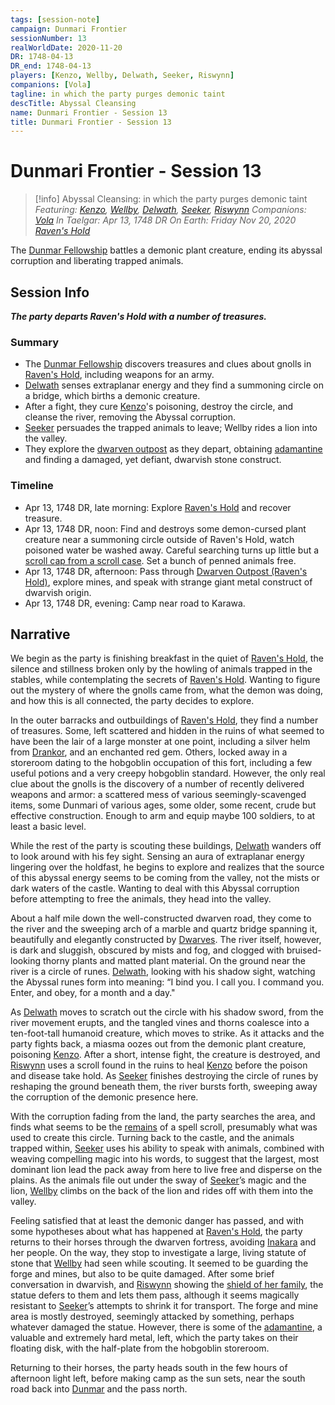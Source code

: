 ```yaml
---
tags: [session-note]
campaign: Dunmari Frontier
sessionNumber: 13
realWorldDate: 2020-11-20
DR: 1748-04-13
DR_end: 1748-04-13
players: [Kenzo, Wellby, Delwath, Seeker, Riswynn]
companions: [Vola]
tagline: in which the party purges demonic taint
descTitle: Abyssal Cleansing
name: Dunmari Frontier - Session 13
title: Dunmari Frontier - Session 13
---
```

# Dunmari Frontier - Session 13

>[!info] Abyssal Cleansing: in which the party purges demonic taint
> *Featuring: [Kenzo](<../../../people/pcs/dunmar-fellowship/kenzo.md>), [Wellby](<../../../people/pcs/dunmar-fellowship/wellby.md>), [Delwath](<../../../people/pcs/dunmar-fellowship/delwath.md>), [Seeker](<../../../people/pcs/dunmar-fellowship/seeker.md>), [Riswynn](<../../../people/pcs/dunmar-fellowship/riswynn.md>)*
> *Companions: [Vola](<../../../people/chardonians/vola.md>)*
> *In Taelgar: Apr 13, 1748 DR*
> *On Earth: Friday Nov 20, 2020*
> *[Raven's Hold](<../../../gazetteer/greater-dunmar/dunmari-basin/raven-s-hold.md>)*

The [Dunmar Fellowship](<../../../people/pcs/dunmar-fellowship/dunmar-fellowship.md>) battles a demonic plant creature, ending its abyssal corruption and liberating trapped animals.

## Session Info

***The party departs Raven's Hold with a number of treasures.***
### Summary
- The [Dunmar Fellowship](<../../../people/pcs/dunmar-fellowship/dunmar-fellowship.md>) discovers treasures and clues about gnolls in [Raven's Hold](<../../../gazetteer/greater-dunmar/dunmari-basin/raven-s-hold.md>), including weapons for an army.
- [Delwath](<../../../people/pcs/dunmar-fellowship/delwath.md>) senses extraplanar energy and they find a summoning circle on a bridge, which births a demonic creature.
- After a fight, they cure [Kenzo](<../../../people/pcs/dunmar-fellowship/kenzo.md>)'s poisoning, destroy the circle, and cleanse the river, removing the Abyssal corruption.
- [Seeker](<../../../people/pcs/dunmar-fellowship/seeker.md>) persuades the trapped animals to leave; Wellby rides a lion into the valley.
- They explore the [dwarven outpost](<../../../gazetteer/greater-dunmar/dunmari-basin/dwarven-outpost-raven-s-hold.md>) as they depart, obtaining [adamantine](<../../../things/materials/adamantine.md>) and finding a damaged, yet defiant, dwarvish stone construct.

### Timeline
- Apr 13, 1748 DR, late morning: Explore [Raven's Hold](<../../../gazetteer/greater-dunmar/dunmari-basin/raven-s-hold.md>) and recover treasure. 
- Apr 13, 1748 DR, noon: Find and destroys some demon-cursed plant creature near a summoning circle outside of Raven's Hold, watch poisoned water be washed away. Careful searching turns up little but a [scroll cap from a scroll case](<../treasure/ivory-scroll-case.md>). Set a bunch of penned animals free. 
- Apr 13, 1748 DR, afternoon: Pass through [Dwarven Outpost (Raven's Hold)](<../../../gazetteer/greater-dunmar/dunmari-basin/dwarven-outpost-raven-s-hold.md>), explore mines, and speak with strange giant metal construct of dwarvish origin.
- Apr 13, 1748 DR, evening: Camp near road to Karawa. 


## Narrative
We begin as the party is finishing breakfast in the quiet of [Raven's Hold](<../../../gazetteer/greater-dunmar/dunmari-basin/raven-s-hold.md>), the silence and stillness broken only by the howling of animals trapped in the stables, while contemplating the secrets of [Raven's Hold](<../../../gazetteer/greater-dunmar/dunmari-basin/raven-s-hold.md>). Wanting to figure out the mystery of where the gnolls came from, what the demon was doing, and how this is all connected, the party decides to explore.

In the outer barracks and outbuildings of [Raven's Hold](<../../../gazetteer/greater-dunmar/dunmari-basin/raven-s-hold.md>), they find a number of treasures. Some, left scattered and hidden in the ruins of what seemed to have been the lair of a large monster at one point, including a silver helm from [Drankor](<../../../history/drankorian-era/drankor.md>), and an enchanted red gem. Others, locked away in a storeroom dating to the hobgoblin occupation of this fort, including a few useful potions and a very creepy hobgoblin standard. However, the only real clue about the gnolls is the discovery of a number of recently delivered weapons and armor: a scattered mess of various seemingly-scavenged items, some Dunmari of various ages, some older, some recent, crude but effective construction. Enough to arm and equip maybe 100 soldiers, to at least a basic level. 

While the rest of the party is scouting these buildings, [Delwath](<../../../people/pcs/dunmar-fellowship/delwath.md>) wanders off to look around with his fey sight. Sensing an aura of extraplanar energy lingering over the holdfast, he begins to explore and realizes that the source of this abyssal energy seems to be coming from the valley, not the mists or dark waters of the castle. Wanting to deal with this Abyssal corruption before attempting to free the animals, they head into the valley.

About a half mile down the well-constructed dwarven road, they come to the river and the sweeping arch of a marble and quartz bridge spanning it, beautifully and elegantly constructed by [Dwarves](<../../../species/dwarves.md>). The river itself, however, is dark and sluggish, obscured by mists and fog, and clogged with bruised-looking thorny plants and matted plant material. On the ground near the river is a circle of runes. [Delwath](<../../../people/pcs/dunmar-fellowship/delwath.md>), looking with his shadow sight, watching the Abyssal runes form into meaning: “I bind you. I call you. I command you. Enter, and obey, for a month and a day." 

As [Delwath](<../../../people/pcs/dunmar-fellowship/delwath.md>) moves to scratch out the circle with his shadow sword, from the river movement erupts, and the tangled vines and thorns coalesce into a ten-foot-tall humanoid creature, which moves to strike. As it attacks and the party fights back, a miasma oozes out from the demonic plant creature, poisoning [Kenzo](<../../../people/pcs/dunmar-fellowship/kenzo.md>). After a short, intense fight, the creature is destroyed, and [Riswynn](<../../../people/pcs/dunmar-fellowship/riswynn.md>) uses a scroll found in the ruins to heal [Kenzo](<../../../people/pcs/dunmar-fellowship/kenzo.md>) before the poison and disease take hold. As [Seeker](<../../../people/pcs/dunmar-fellowship/seeker.md>) finishes destroying the circle of runes by reshaping the ground beneath them, the river bursts forth, sweeping away the corruption of the demonic presence here. 

With the corruption fading from the land, the party searches the area, and finds what seems to be the [remains](<../treasure/ivory-scroll-case.md>) of a spell scroll, presumably what was used to create this circle. Turning back to the castle, and the animals trapped within, [Seeker](<../../../people/pcs/dunmar-fellowship/seeker.md>) uses his ability to speak with animals, combined with weaving compelling magic into his words, to suggest that the largest, most dominant lion lead the pack away from here to live free and disperse on the plains. As the animals file out under the sway of [Seeker](<../../../people/pcs/dunmar-fellowship/seeker.md>)’s magic and the lion, [Wellby](<../../../people/pcs/dunmar-fellowship/wellby.md>) climbs on the back of the lion and rides off with them into the valley.

Feeling satisfied that at least the demonic danger has passed, and with some hypotheses about what has happened at [Raven's Hold](<../../../gazetteer/greater-dunmar/dunmari-basin/raven-s-hold.md>), the party returns to their horses through the dwarven fortress, avoiding [Inakara](<../../../people/other-nonhumans/inakara.md>) and her people. On the way, they stop to investigate a large, living statute of stone that [Wellby](<../../../people/pcs/dunmar-fellowship/wellby.md>) had seen while scouting. It seemed to be guarding the forge and mines, but also to be quite damaged. After some brief conversation in dwarvish, and [Riswynn](<../../../people/pcs/dunmar-fellowship/riswynn.md>) showing the [shield of her family](<../treasure/shield-of-the-brawnanvil-clan.md>), the statue defers to them and lets them pass, although it seems magically resistant to [Seeker](<../../../people/pcs/dunmar-fellowship/seeker.md>)’s attempts to shrink it for transport. The forge and mine area is mostly destroyed, seemingly attacked by something, perhaps whatever damaged the statue. However, there is some of the [adamantine](<../../../things/materials/adamantine.md>), a valuable and extremely hard metal, left, which the party takes on their floating disk, with the half-plate from the hobgoblin storeroom. 

Returning to their horses, the party heads south in the few hours of afternoon light left, before making camp as the sun sets, near the south road back into [Dunmar](<../../../gazetteer/greater-dunmar/realms/dunmar/dunmar.md>) and the pass north.
